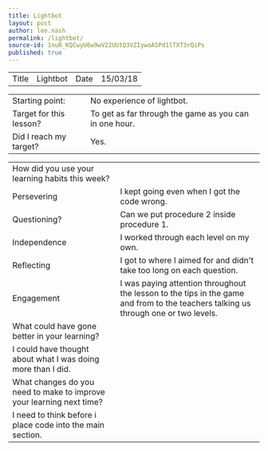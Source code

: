 ```yaml
---
title: Lightbot
layout: post
author: leo.nash
permalink: /lightbot/
source-id: 1nuR_KQCwyU6w9wV22UUtQ3VZIywoA5Pd1lTXT3rQiPs
published: true
---
```

<table>
  <tr>
    <td>Title</td>
    <td>Lightbot</td>
    <td>Date</td>
    <td>15/03/18</td>
  </tr>
</table>


<table>
  <tr>
    <td>Starting point:</td>
    <td>No experience of lightbot.</td>
  </tr>
  <tr>
    <td>Target for this lesson?</td>
    <td>To get as far through the game as you can in one hour.</td>
  </tr>
  <tr>
    <td>Did I reach my target? </td>
    <td>Yes.</td>
  </tr>
</table>


<table>
  <tr>
    <td>How did you use your learning habits this week?</td>
    <td></td>
  </tr>
  <tr>
    <td>Persevering</td>
    <td>I kept going even when I got the code wrong.</td>
  </tr>
  <tr>
    <td>Questioning?</td>
    <td>Can we put procedure 2 inside procedure 1.</td>
  </tr>
  <tr>
    <td>Independence</td>
    <td>I worked through each level on my own.</td>
  </tr>
  <tr>
    <td>Reflecting</td>
    <td>I got to where I aimed for and didn't take too long on each question.</td>
  </tr>
  <tr>
    <td>Engagement</td>
    <td>I was paying attention throughout the lesson to the tips in the game and from to the teachers talking us through one or two levels.</td>
  </tr>
  <tr>
    <td>What could have gone better in your learning?</td>
    <td></td>
  </tr>
  <tr>
    <td>I could have thought about what I was doing more than I did.</td>
    <td></td>
  </tr>
  <tr>
    <td>What changes do you need to make to improve your learning next time?</td>
    <td></td>
  </tr>
  <tr>
    <td>I need to think before i place code into the main section.</td>
    <td></td>
  </tr>
</table>


